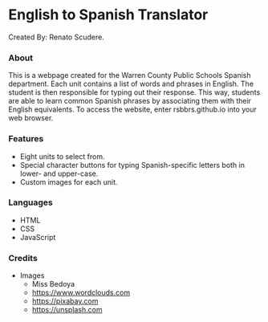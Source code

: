 # English to Spanish Translator
Created By: Renato Scudere.

### About
This is a webpage created for the Warren County Public Schools Spanish department.
Each unit contains a list of words and phrases in English. The student is then
responsible for typing out their response. This way, students are able to learn
common Spanish phrases by associating them with their English equivalents.
To access the website, enter rsbbrs.github.io into your web browser.

### Features
- Eight units to select from.
- Special character buttons for typing Spanish-specific letters both in lower- and upper-case.
- Custom images for each unit.

### Languages
- HTML
- CSS
- JavaScript

### Credits
- Images
    - Miss Bedoya
    - https://www.wordclouds.com
    - https://pixabay.com
    - https://unsplash.com
